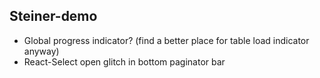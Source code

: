 ## Steiner-demo

- Global progress indicator? (find a better place for table load indicator anyway)
- React-Select open glitch in bottom paginator bar
